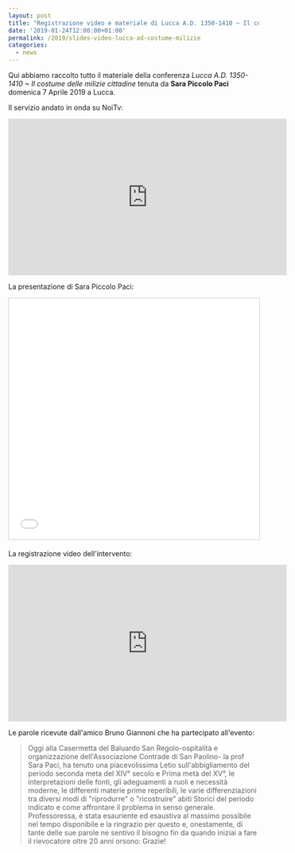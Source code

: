 ```yaml
---
layout: post
title: "Registrazione video e materiale di Lucca A.D. 1350-1410 ~ Il costume delle milizie cittadine"
date: '2019-01-24T12:00:00+01:00'
permalink: /2019/slides-video-lucca-ad-costume-milizie
categories:
  - news
---
```


Qui abbiamo raccolto tutto il materiale della conferenza *Lucca A.D. 1350-1410 ~ Il costume delle milizie cittadine* tenuta da **Sara Piccolo Paci** domenica 7 Aprile 2019 a Lucca.

<!-- more -->

Il servizio andato in onda su NoiTv:

<iframe width="560" height="315" src="https://www.youtube.com/embed/n-rijBWU3x8" frameborder="0" allow="accelerometer; autoplay; encrypted-media; gyroscope; picture-in-picture" allowfullscreen></iframe>

La presentazione di Sara Piccolo Paci:

<iframe src="//www.slideshare.net/slideshow/embed_code/key/r8M7Dmed3JT7aU" width="595" height="485" frameborder="0" marginwidth="0" marginheight="0" scrolling="no" style="border:1px solid #CCC; border-width:1px; margin-bottom:5px; max-width: 100%;" allowfullscreen> </iframe> <div style="margin-bottom:5px"></div>

La registrazione video dell'intervento:

<iframe width="560" height="315" src="https://www.youtube.com/embed/0UoRAIJ31YM" frameborder="0" allow="accelerometer; autoplay; encrypted-media; gyroscope; picture-in-picture" allowfullscreen></iframe>

Le parole ricevute dall'amico Bruno Giannoni che ha partecipato all'evento:

> Oggi alla Casermetta del Baluardo San Regolo-ospitalità e organizzazione
> dell'Associazione Contrade di San Paolino- la prof Sara Paci, ha tenuto una
> piacevolissima Letio sull'abbigliamento del periodo seconda meta del XIV°
> secolo e Prima metà del XV°, le interpretazioni delle fonti, gli adeguamenti a
> ruoli e necessità moderne, le differenti materie prime reperibili, le varie
> differenziazioni tra diversi modi di "riprodurre" o "ricostruire" abiti
> Storici del periodo indicato e come affrontare il problema in senso generale.
> Professoressa, è stata esauriente ed esaustiva al massimo possibile nel tempo
> disponibile e la ringrazio per questo e, onestamente, di tante delle sue
> parole ne sentivo il bisogno fin da quando iniziai a fare il rievocatore oltre
> 20 anni orsono: Grazie!